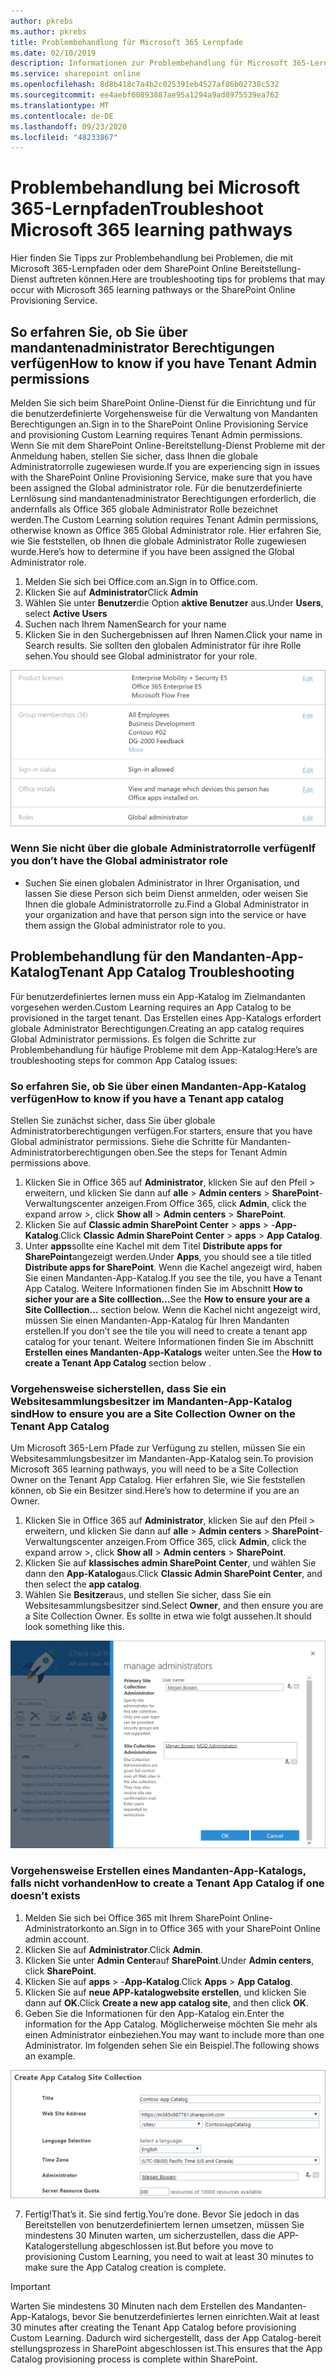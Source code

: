 ```yaml
---
author: pkrebs
ms.author: pkrebs
title: Problembehandlung für Microsoft 365 Lernpfade
ms.date: 02/10/2019
description: Informationen zur Problembehandlung für Microsoft 365-Lern Pfade
ms.service: sharepoint online
ms.openlocfilehash: 8d8b418c7a4b2c025391eb4527af86b02738c532
ms.sourcegitcommit: ee4aebf60893887ae95a1294a9ad8975539ea762
ms.translationtype: MT
ms.contentlocale: de-DE
ms.lasthandoff: 09/23/2020
ms.locfileid: "48233867"
---
```

# <a name="troubleshoot-microsoft-365-learning-pathways"></a><span data-ttu-id="bec50-103">Problembehandlung bei Microsoft 365-Lernpfaden</span><span class="sxs-lookup"><span data-stu-id="bec50-103">Troubleshoot Microsoft 365 learning pathways</span></span>

<span data-ttu-id="bec50-104">Hier finden Sie Tipps zur Problembehandlung bei Problemen, die mit Microsoft 365-Lernpfaden oder dem SharePoint Online Bereitstellung-Dienst auftreten können.</span><span class="sxs-lookup"><span data-stu-id="bec50-104">Here are troubleshooting tips for problems that may occur with Microsoft 365 learning pathways or the SharePoint Online Provisioning Service.</span></span>

## <a name="how-to-know-if-you-have-tenant-admin-permissions"></a><span data-ttu-id="bec50-105">So erfahren Sie, ob Sie über mandantenadministrator Berechtigungen verfügen</span><span class="sxs-lookup"><span data-stu-id="bec50-105">How to know if you have Tenant Admin permissions</span></span>

<span data-ttu-id="bec50-106">Melden Sie sich beim SharePoint Online-Dienst für die Einrichtung und für die benutzerdefinierte Vorgehensweise für die Verwaltung von Mandanten Berechtigungen an.</span><span class="sxs-lookup"><span data-stu-id="bec50-106">Sign in to the SharePoint Online Provisioning Service and provisioning Custom Learning requires Tenant Admin permissions.</span></span> <span data-ttu-id="bec50-107">Wenn Sie mit dem SharePoint Online-Bereitstellung-Dienst Probleme mit der Anmeldung haben, stellen Sie sicher, dass Ihnen die globale Administratorrolle zugewiesen wurde.</span><span class="sxs-lookup"><span data-stu-id="bec50-107">If you are experiencing sign in issues with the SharePoint Online Provisioning Service, make sure that you have been assigned the Global administrator role.</span></span> <span data-ttu-id="bec50-108">Für die benutzerdefinierte Lernlösung sind mandantenadministrator Berechtigungen erforderlich, die andernfalls als Office 365 globale Administrator Rolle bezeichnet werden.</span><span class="sxs-lookup"><span data-stu-id="bec50-108">The Custom Learning solution requires Tenant Admin permissions, otherwise known as Office 365 Global Administrator role.</span></span> <span data-ttu-id="bec50-109">Hier erfahren Sie, wie Sie feststellen, ob Ihnen die globale Administrator Rolle zugewiesen wurde.</span><span class="sxs-lookup"><span data-stu-id="bec50-109">Here’s how to determine if you have been assigned the Global Administrator role.</span></span>

1.  <span data-ttu-id="bec50-110">Melden Sie sich bei Office.com an.</span><span class="sxs-lookup"><span data-stu-id="bec50-110">Sign in to Office.com.</span></span>
2.  <span data-ttu-id="bec50-111">Klicken Sie auf **Administrator**</span><span class="sxs-lookup"><span data-stu-id="bec50-111">Click **Admin**</span></span>
3.  <span data-ttu-id="bec50-112">Wählen Sie unter **Benutzer**die Option **aktive Benutzer** aus.</span><span class="sxs-lookup"><span data-stu-id="bec50-112">Under **Users**, select **Active Users**</span></span>
4.  <span data-ttu-id="bec50-113">Suchen nach Ihrem Namen</span><span class="sxs-lookup"><span data-stu-id="bec50-113">Search for your name</span></span>
5.  <span data-ttu-id="bec50-114">Klicken Sie in den Suchergebnissen auf Ihren Namen.</span><span class="sxs-lookup"><span data-stu-id="bec50-114">Click your name in Search results.</span></span> <span data-ttu-id="bec50-115">Sie sollten den globalen Administrator für ihre Rolle sehen.</span><span class="sxs-lookup"><span data-stu-id="bec50-115">You should see Global administrator for your role.</span></span>

![cg-globaladminrole.png](media/cg-globaladminrole.png)

### <a name="if-you-dont-have-the-global-administrator-role"></a><span data-ttu-id="bec50-117">Wenn Sie nicht über die globale Administratorrolle verfügen</span><span class="sxs-lookup"><span data-stu-id="bec50-117">If you don’t have the Global administrator role</span></span>
- <span data-ttu-id="bec50-118">Suchen Sie einen globalen Administrator in Ihrer Organisation, und lassen Sie diese Person sich beim Dienst anmelden, oder weisen Sie Ihnen die globale Administratorrolle zu.</span><span class="sxs-lookup"><span data-stu-id="bec50-118">Find a Global Administrator in your organization and have that person sign into the service or have them assign the Global administrator role to you.</span></span>

## <a name="tenant-app-catalog-troubleshooting"></a><span data-ttu-id="bec50-119">Problembehandlung für den Mandanten-App-Katalog</span><span class="sxs-lookup"><span data-stu-id="bec50-119">Tenant App Catalog Troubleshooting</span></span>
<span data-ttu-id="bec50-120">Für benutzerdefiniertes lernen muss ein App-Katalog im Zielmandanten vorgesehen werden.</span><span class="sxs-lookup"><span data-stu-id="bec50-120">Custom Learning requires an App Catalog to be provisioned in the target tenant.</span></span> <span data-ttu-id="bec50-121">Das Erstellen eines App-Katalogs erfordert globale Administrator Berechtigungen.</span><span class="sxs-lookup"><span data-stu-id="bec50-121">Creating an app catalog requires Global Administrator permissions.</span></span> <span data-ttu-id="bec50-122">Es folgen die Schritte zur Problembehandlung für häufige Probleme mit dem App-Katalog:</span><span class="sxs-lookup"><span data-stu-id="bec50-122">Here’s are troubleshooting steps for common App Catalog issues:</span></span>

### <a name="how-to-know-if-you-have-a-tenant-app-catalog"></a><span data-ttu-id="bec50-123">So erfahren Sie, ob Sie über einen Mandanten-App-Katalog verfügen</span><span class="sxs-lookup"><span data-stu-id="bec50-123">How to know if you have a Tenant app catalog</span></span> 
<span data-ttu-id="bec50-124">Stellen Sie zunächst sicher, dass Sie über globale Administratorberechtigungen verfügen.</span><span class="sxs-lookup"><span data-stu-id="bec50-124">For starters, ensure that you have Global administrator permissions.</span></span> <span data-ttu-id="bec50-125">Siehe die Schritte für Mandanten-Administratorberechtigungen oben.</span><span class="sxs-lookup"><span data-stu-id="bec50-125">See the steps for Tenant Admin permissions above.</span></span>

1. <span data-ttu-id="bec50-126">Klicken Sie in Office 365 auf **Administrator**, klicken Sie auf den Pfeil > erweitern, und klicken Sie dann auf **alle**  >  **Admin centers**  >  **SharePoint**-Verwaltungscenter anzeigen.</span><span class="sxs-lookup"><span data-stu-id="bec50-126">From Office 365, click **Admin**, click the expand arrow >, click **Show all** > **Admin centers** > **SharePoint**.</span></span>
2. <span data-ttu-id="bec50-127">Klicken Sie auf **Classic admin SharePoint Center**  >  **apps**  >  -**App-Katalog**.</span><span class="sxs-lookup"><span data-stu-id="bec50-127">Click **Classic Admin SharePoint Center** > **apps** > **App Catalog**.</span></span>
3. <span data-ttu-id="bec50-128">Unter **apps**sollte eine Kachel mit dem Titel **Distribute apps for SharePoint**angezeigt werden.</span><span class="sxs-lookup"><span data-stu-id="bec50-128">Under **Apps**, you should see a tile titled **Distribute apps for SharePoint**.</span></span> <span data-ttu-id="bec50-129">Wenn die Kachel angezeigt wird, haben Sie einen Mandanten-App-Katalog.</span><span class="sxs-lookup"><span data-stu-id="bec50-129">If you see the tile, you have a Tenant App Catalog.</span></span> <span data-ttu-id="bec50-130">Weitere Informationen finden Sie im Abschnitt **How to sicher your are a Site colllection...**</span><span class="sxs-lookup"><span data-stu-id="bec50-130">See the **How to ensure your are a Site Colllection...** section below.</span></span> <span data-ttu-id="bec50-131">Wenn die Kachel nicht angezeigt wird, müssen Sie einen Mandanten-App-Katalog für Ihren Mandanten erstellen.</span><span class="sxs-lookup"><span data-stu-id="bec50-131">If you don’t see the tile you will need to create a tenant app catalog for your tenant.</span></span> <span data-ttu-id="bec50-132">Weitere Informationen finden Sie im Abschnitt **Erstellen eines Mandanten-App-Katalogs** weiter unten.</span><span class="sxs-lookup"><span data-stu-id="bec50-132">See the **How to create a Tenant App Catalog** section below .</span></span>

### <a name="how-to-ensure-you-are-a-site-collection-owner-on-the-tenant-app-catalog"></a><span data-ttu-id="bec50-133">Vorgehensweise sicherstellen, dass Sie ein Websitesammlungsbesitzer im Mandanten-App-Katalog sind</span><span class="sxs-lookup"><span data-stu-id="bec50-133">How to ensure you are a Site Collection Owner on the Tenant App Catalog</span></span> 
<span data-ttu-id="bec50-134">Um Microsoft 365-Lern Pfade zur Verfügung zu stellen, müssen Sie ein Websitesammlungsbesitzer im Mandanten-App-Katalog sein.</span><span class="sxs-lookup"><span data-stu-id="bec50-134">To provision Microsoft 365 learning pathways, you will need to be a Site Collection Owner on the Tenant App Catalog.</span></span> <span data-ttu-id="bec50-135">Hier erfahren Sie, wie Sie feststellen können, ob Sie ein Besitzer sind.</span><span class="sxs-lookup"><span data-stu-id="bec50-135">Here’s how to determine if you are an Owner.</span></span>

1. <span data-ttu-id="bec50-136">Klicken Sie in Office 365 auf **Administrator**, klicken Sie auf den Pfeil > erweitern, und klicken Sie dann auf **alle**  >  **Admin centers**  >  **SharePoint**-Verwaltungscenter anzeigen.</span><span class="sxs-lookup"><span data-stu-id="bec50-136">From Office 365, click **Admin**, click the expand arrow >, click **Show all** > **Admin centers** > **SharePoint**.</span></span>
2. <span data-ttu-id="bec50-137">Klicken Sie auf **klassisches admin SharePoint Center**, und wählen Sie dann den **App-Katalog**aus.</span><span class="sxs-lookup"><span data-stu-id="bec50-137">Click **Classic Admin SharePoint Center**, and then select the **app catalog**.</span></span>
3. <span data-ttu-id="bec50-138">Wählen Sie **Besitzer**aus, und stellen Sie sicher, dass Sie ein Websitesammlungsbesitzer sind.</span><span class="sxs-lookup"><span data-stu-id="bec50-138">Select **Owner**, and then ensure you are a Site Collection Owner.</span></span> <span data-ttu-id="bec50-139">Es sollte in etwa wie folgt aussehen.</span><span class="sxs-lookup"><span data-stu-id="bec50-139">It should look something like this.</span></span>
 
![cg-sitecollectionowner.png](media/cg-sitecollectionowner.png)

### <a name="how-to-create-a-tenant-app-catalog-if-one-doesnt-exists"></a><span data-ttu-id="bec50-141">Vorgehensweise Erstellen eines Mandanten-App-Katalogs, falls nicht vorhanden</span><span class="sxs-lookup"><span data-stu-id="bec50-141">How to create a Tenant App Catalog if one doesn’t exists</span></span> 
1. <span data-ttu-id="bec50-142">Melden Sie sich bei Office 365 mit Ihrem SharePoint Online-Administratorkonto an.</span><span class="sxs-lookup"><span data-stu-id="bec50-142">Sign in to Office 365 with your SharePoint Online admin account.</span></span>
2. <span data-ttu-id="bec50-143">Klicken Sie auf **Administrator**.</span><span class="sxs-lookup"><span data-stu-id="bec50-143">Click **Admin**.</span></span>
3. <span data-ttu-id="bec50-144">Klicken Sie unter **Admin Center**auf **SharePoint**.</span><span class="sxs-lookup"><span data-stu-id="bec50-144">Under **Admin centers**, click **SharePoint**.</span></span> 
4. <span data-ttu-id="bec50-145">Klicken Sie auf **apps**  >  -**App-Katalog**.</span><span class="sxs-lookup"><span data-stu-id="bec50-145">Click **Apps** > **App Catalog**.</span></span>
5. <span data-ttu-id="bec50-146">Klicken Sie auf **neue APP-katalogwebsite erstellen**, und klicken Sie dann auf **OK**.</span><span class="sxs-lookup"><span data-stu-id="bec50-146">Click **Create a new app catalog site**, and then click **OK**.</span></span> 
6.  <span data-ttu-id="bec50-147">Geben Sie die Informationen für den App-Katalog ein.</span><span class="sxs-lookup"><span data-stu-id="bec50-147">Enter the information for the App Catalog.</span></span> <span data-ttu-id="bec50-148">Möglicherweise möchten Sie mehr als einen Administrator einbeziehen.</span><span class="sxs-lookup"><span data-stu-id="bec50-148">You may want to include more than one Administrator.</span></span> <span data-ttu-id="bec50-149">Im folgenden sehen Sie ein Beispiel.</span><span class="sxs-lookup"><span data-stu-id="bec50-149">The following shows an example.</span></span>  

![cg-appcatalogfinish.png](media/cg-appcatalogfinish.png)

7.  <span data-ttu-id="bec50-151">Fertig!</span><span class="sxs-lookup"><span data-stu-id="bec50-151">That’s it.</span></span> <span data-ttu-id="bec50-152">Sie sind fertig.</span><span class="sxs-lookup"><span data-stu-id="bec50-152">You’re done.</span></span> <span data-ttu-id="bec50-153">Bevor Sie jedoch in das Bereitstellen von benutzerdefiniertem lernen umsetzen, müssen Sie mindestens 30 Minuten warten, um sicherzustellen, dass die APP-Katalogerstellung abgeschlossen ist.</span><span class="sxs-lookup"><span data-stu-id="bec50-153">But before you move to provisioning Custom Learning, you need to wait at least 30 minutes to make sure the App Catalog creation is complete.</span></span> 

> [!IMPORTANT]
> <span data-ttu-id="bec50-154">Warten Sie mindestens 30 Minuten nach dem Erstellen des Mandanten-App-Katalogs, bevor Sie benutzerdefiniertes lernen einrichten.</span><span class="sxs-lookup"><span data-stu-id="bec50-154">Wait at least 30 minutes after creating the Tenant App Catalog before provisioning Custom Learning.</span></span> <span data-ttu-id="bec50-155">Dadurch wird sichergestellt, dass der App Catalog-bereit stellungsprozess in SharePoint abgeschlossen ist.</span><span class="sxs-lookup"><span data-stu-id="bec50-155">This ensures that the App Catalog provisioning process is complete within SharePoint.</span></span> 